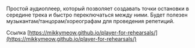 Простой аудиоплеер, который позволяет создавать точки остановки в середине трека и быстро переключаться между ними.
Будет полезен музыкантам/танцорам/хореографам для проведения репетиций.

Ссылка [https://mikkymeow.github.io/player-for-rehearsals/](https://mikkymeow.github.io/player-for-rehearsals/)
